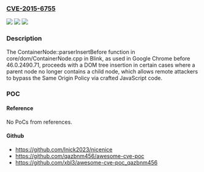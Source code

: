 ### [CVE-2015-6755](https://cve.mitre.org/cgi-bin/cvename.cgi?name=CVE-2015-6755)
![](https://img.shields.io/static/v1?label=Product&message=n%2Fa&color=blue)
![](https://img.shields.io/static/v1?label=Version&message=n%2Fa&color=blue)
![](https://img.shields.io/static/v1?label=Vulnerability&message=n%2Fa&color=brighgreen)

### Description

The ContainerNode::parserInsertBefore function in core/dom/ContainerNode.cpp in Blink, as used in Google Chrome before 46.0.2490.71, proceeds with a DOM tree insertion in certain cases where a parent node no longer contains a child node, which allows remote attackers to bypass the Same Origin Policy via crafted JavaScript code.

### POC

#### Reference
No PoCs from references.

#### Github
- https://github.com/lnick2023/nicenice
- https://github.com/qazbnm456/awesome-cve-poc
- https://github.com/xbl3/awesome-cve-poc_qazbnm456

